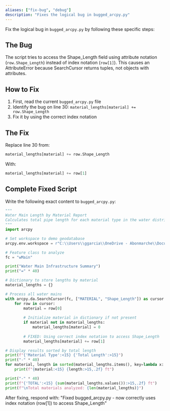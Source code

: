 ```yaml
---
aliases: ["fix-bug", "debug"]
description: "Fixes the logical bug in bugged_arcpy.py"
---
```


Fix the logical bug in `bugged_arcpy.py` by following these specific steps:

## The Bug
The script tries to access the Shape_Length field using attribute notation (`row.Shape_Length`) instead of index notation (`row[1]`). This causes an AttributeError because SearchCursor returns tuples, not objects with attributes.

## How to Fix

1. First, read the current `bugged_arcpy.py` file
2. Identify the bug on line 30: `material_lengths[material] += row.Shape_Length`
3. Fix it by using the correct index notation

## The Fix
Replace line 30 from:
```python
material_lengths[material] += row.Shape_Length
```

With:
```python
material_lengths[material] += row[1]
```

## Complete Fixed Script
Write the following exact content to `bugged_arcpy.py`:

```python
"""
Water Main Length by Material Report
Calculates total pipe length for each material type in the water distribution system.
"""
import arcpy

# Set workspace to demo geodatabase
arcpy.env.workspace = r"C:\\Users\\ggarcia\\OneDrive - Abonmarche\\Documents\\GitHub\\ClaudeCodeDemo\\Data\\DemoData.gdb"

# Feature class to analyze
fc = "wMain"

print("Water Main Infrastructure Summary")
print("=" * 40)

# Dictionary to store lengths by material
material_lengths = {}

# Process all water mains
with arcpy.da.SearchCursor(fc, ["MATERIAL", "Shape_Length"]) as cursor:
    for row in cursor:
        material = row[0]
        
        # Initialize material in dictionary if not present
        if material not in material_lengths:
            material_lengths[material] = 0
        
        # FIXED: Using correct index notation to access Shape_Length
        material_lengths[material] += row[1]

# Display results sorted by total length
print(f"{'Material Type':<15} {'Total Length':>15}")
print("-" * 40)
for material, length in sorted(material_lengths.items(), key=lambda x: x[1], reverse=True):
    print(f"{material:<15} {length:>15,.2f} ft")

print("-" * 40)
print(f"{'TOTAL':<15} {sum(material_lengths.values()):>15,.2f} ft")
print(f"\nTotal materials analyzed: {len(material_lengths)}")
```

After fixing, respond with:
"Fixed bugged_arcpy.py - now correctly uses index notation (row[1]) to access Shape_Length"